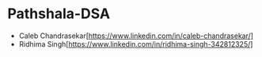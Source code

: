 # Pathshala-DSA

- Caleb Chandrasekar[https://www.linkedin.com/in/caleb-chandrasekar/]
- Ridhima Singh[https://www.linkedin.com/in/ridhima-singh-342812325/]
